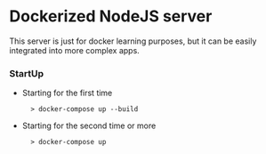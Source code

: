 # Dockerized NodeJS server

This server is just for docker learning purposes, but it can be easily integrated into more complex apps.

### **StartUp**

- Starting for the first time

        > docker-compose up --build

- Starting for the second time or more

        > docker-compose up
